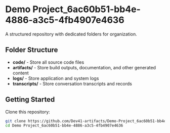 # Demo Project_6ac60b51-bb4e-4886-a3c5-4fb4907e4636
A structured repository with dedicated folders for organization.

## Folder Structure

- **code/** - Store all source code files
- **artifacts/** - Store build outputs, documentation, and other generated content
- **logs/** - Store application and system logs
- **transcripts/** - Store conversation transcripts and records

## Getting Started

Clone this repository:
```bash
git clone https://github.com/Dev41-artifacts/Demo-Project_6ac60b51-bb4e-4886-a3c5-4fb4907e4636
cd Demo Project_6ac60b51-bb4e-4886-a3c5-4fb4907e4636
```
